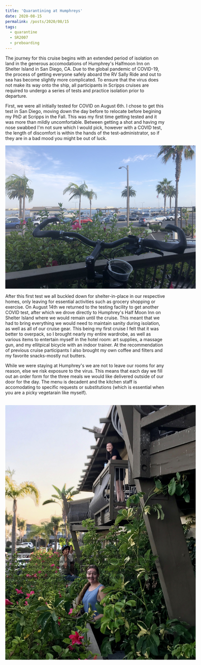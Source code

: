 ```yaml
---
title: 'Quarantining at Humphreys'
date: 2020-08-15
permalink: /posts/2020/08/15
tags:
  - quarantine
  - SR2007
  - preboarding
---
```

The journey for this cruise begins with an extended period of isolation on land in the generous accomodations of Humphrey's Halfmoon Inn on Shelter Island in San Diego, CA. Due to the global pandemic of COVID-19, the process of getting everyone safely aboard the RV Sally Ride and out to sea has become slightly more complicated. To ensure that the virus does not make its way onto the ship, all participants in Scripps cruises are required to undergo a series of tests and practice isolation prior to departure.

First, we were all initially tested for COVID on August 6th. I chose to get this test in San Diego, moving down the day before to relocate before begining my PhD at Scripps in the Fall. This was my first time getting tested and it was more than mildly uncomfortable. Between getting a shot and having my nose swabbed I'm not sure which I would pick, however with a COVID test, the length of discomfort is within the hands of the test-administrator, so if they are in a bad mood you might be out of luck.
<br>
<center>
    <div style="width:600px; height:400px">
        <img src="/images/sr2007bp1_2.JPG"/>
    </div>
    <br>
    <i>View From Humphrey's patio.</i>
</center>
<br>


After this first test we all buckled down for shelter-in-place in our respective homes, only leaving for essential activities such as grocery shopping or exercise. On August 14th we returned to the testing facility to get another COVID test, after which we drove directly to Humphrey's Half Moon Inn on Shelter Island where we would remain until the cruise. This meant that we had to bring everything we would need to maintain sanity during isolation, as well as all of our cruise gear. This being my first cruise I felt that it was better to overpack, so I brought nearly my entire wardrobe, as well as various items to entertain myself in the hotel room: art supplies, a massage gun, and my ellitpical bicycle with an indoor trainer. At the recommendation of previous cruise participants I also brought my own coffee and filters and my favorite snacks-mostly nut butters.

While we were staying at Humphrey's we are not to leave our rooms for any reason, else we risk exposure to the virus. This means that each day we fill out an order form for the three meals we would like delivered outside of our door for the day. The menu is decadent and the kitchen staff is accomodating to specific requests or substitutions (which is essential when you are a picky vegetarain like myself). 

<br>
<center>
    <div style="width:600px; height:400px">
        <img src="/images/quarantine_humphreys.jpg"/>
    </div>
    <br>
    <i>View From Humphrey's patio.</i>
</center>
<br>

Despite confinement, life in the hotel room is extremely comfortable and with a refreshing patio view we are able to take a step outside to converse across the fence to our neighbors. I have already enjoyed several hour long conversations with other Scripps quarantiners. My neighbors include two undergraduates-Rachel and Sierra, as well as three other graduate students-Tiffany, Shailja and Olivia. 

------